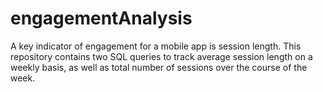 # engagementAnalysis
A key indicator of engagement for a mobile app is session length. This repository contains two SQL queries to track average session length on a weekly basis, as well as total number of sessions over the course of the week.
